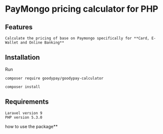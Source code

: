PayMongo pricing calculator for PHP
=============

Features
------------
```
Calculate the pricing of base on Paymongo specifically for **Card, E-Wallet and Online Banking**
```
Installation
------------
Run

```
composer require goodypay/goodypay-calculator

composer install
```

Requirements
------------

```
Laravel version 9
PHP version 5.3.0

```
how to use the package**

```



